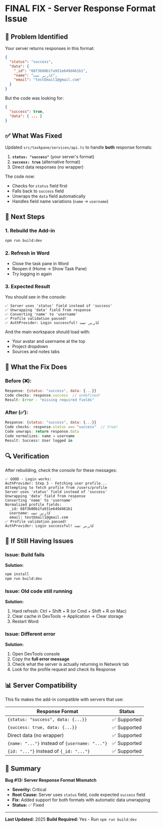# FINAL FIX - Server Response Format Issue

## 🎯 Problem Identified

Your server returns responses in this format:
```json
{
  "status": "success",
  "data": {
    "_id": "68f3b00b1fa931e649d461b1",
    "name": "کاربر تست",
    "email": "testEmail1@gmail.com"
  }
}
```

But the code was looking for:
```json
{
  "success": true,
  "data": { ... }
}
```

## ✅ What Was Fixed

Updated `src/taskpane/services/api.ts` to handle **both** response formats:

1. **`status: "success"`** (your server's format)
2. **`success: true`** (alternative format)
3. Direct data responses (no wrapper)

The code now:
- Checks for `status` field first
- Falls back to `success` field
- Unwraps the `data` field automatically
- Handles field name variations (`name` → `username`)

## 🚀 Next Steps

### 1. Rebuild the Add-in
```bash
npm run build:dev
```

### 2. Refresh in Word
- Close the task pane in Word
- Reopen it (Home → Show Task Pane)
- Try logging in again

### 3. Expected Result
You should see in the console:
```
✅ Server uses 'status' field instead of 'success'
✅ Unwrapping 'data' field from response
✅ Converting 'name' to 'username'
✅ Profile validation passed!
✅ AuthProvider: Login successful! کاربر تست
```

And the main workspace should load with:
- Your avatar and username at the top
- Project dropdown
- Sources and notes tabs

## 📝 What the Fix Does

### Before (❌):
```javascript
Response: {status: "success", data: {...}}
Code checks: response.success  // undefined!
Result: Error - "missing required fields"
```

### After (✅):
```javascript
Response: {status: "success", data: {...}}
Code checks: response.status === "success"  // true!
Code unwraps: return response.data
Code normalizes: name → username
Result: Success! User logged in
```

## 🔍 Verification

After rebuilding, check the console for these messages:

```
✅ GOOD - Login works:
AuthProvider: Step 3 - Fetching user profile...
Attempting to fetch profile from /users/profile
Server uses 'status' field instead of 'success'
Unwrapping 'data' field from response
Converting 'name' to 'username'
Normalized profile fields:
  _id: 68f3b00b1fa931e649d461b1
  username: کاربر تست
  email: testEmail1@gmail.com
✅ Profile validation passed!
AuthProvider: Login successful! کاربر تست
```

## 🐛 If Still Having Issues

### Issue: Build fails
**Solution:**
```bash
npm install
npm run build:dev
```

### Issue: Old code still running
**Solution:**
1. Hard refresh: Ctrl + Shift + R (or Cmd + Shift + R on Mac)
2. Clear cache in DevTools → Application → Clear storage
3. Restart Word

### Issue: Different error
**Solution:**
1. Open DevTools console
2. Copy the **full error message**
3. Check what the server is actually returning in Network tab
4. Look for the profile request and check its Response

## 📊 Server Compatibility

This fix makes the add-in compatible with servers that use:

| Response Format | Status |
|----------------|--------|
| `{status: "success", data: {...}}` | ✅ Supported |
| `{success: true, data: {...}}` | ✅ Supported |
| Direct data (no wrapper) | ✅ Supported |
| `{name: "..."}` instead of `{username: "..."}` | ✅ Supported |
| `{id: "..."}` instead of `{_id: "..."}` | ✅ Supported |

## 🎉 Summary

**Bug #13: Server Response Format Mismatch**
- **Severity:** Critical
- **Root Cause:** Server uses `status` field, code expected `success` field
- **Fix:** Added support for both formats with automatic data unwrapping
- **Status:** ✅ Fixed

---

**Last Updated:** 2025
**Build Required:** Yes - Run `npm run build:dev`
